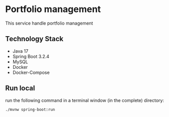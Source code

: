 # Portfolio management
This service handle portfolio management

##  Technology Stack
+ Java 17
+ Spring Boot 3.2.4
+ MySQL
+ Docker
+ Docker-Compose

## Run local
run the following command in a terminal window (in the complete) directory:
```
./mvnw spring-boot:run
```
